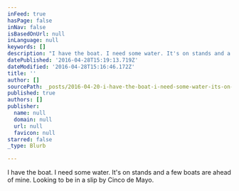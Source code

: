 ```yaml
---
inFeed: true
hasPage: false
inNav: false
isBasedOnUrl: null
inLanguage: null
keywords: []
description: "I have the boat. I need some water. It's on stands and a few boats are ahead of mine. Looking to be in a slip by Cinco de Mayo."
datePublished: '2016-04-28T15:19:13.719Z'
dateModified: '2016-04-28T15:16:46.172Z'
title: ''
author: []
sourcePath: _posts/2016-04-20-i-have-the-boat-i-need-some-water-its-on-stands-and-a-few.md
published: true
authors: []
publisher:
  name: null
  domain: null
  url: null
  favicon: null
starred: false
_type: Blurb

---
```

I have the boat. I need some water. It's on stands and a few boats are ahead of mine. Looking to be in a slip by Cinco de Mayo.